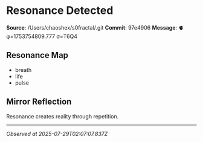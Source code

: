 # Resonance Detected

**Source**: /Users/chaoshex/s0fractal/.git
**Commit**: 97e4906
**Message**: 🫀 φ=1753754809.777 σ=T6Q4 

## Resonance Map
- breath
- life
- pulse

## Mirror Reflection
Resonance creates reality through repetition.

---
*Observed at 2025-07-29T02:07:07.837Z*
